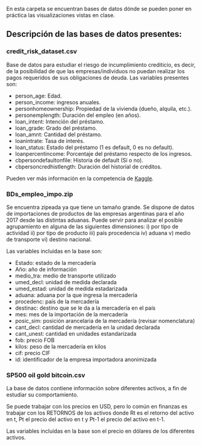 
En esta carpeta se encuentran bases de datos dónde se pueden poner en práctica las visualizaciones vistas en clase.

## Descripción de las bases de datos presentes:

### **credit_risk_dataset.csv**

Base de datos para estudiar el riesgo de incumplimiento crediticio, es decir, de la posibilidad de que las empresas/individuos no puedan realizar los pagos requeridos de sus obligaciones de deuda. 
Las variables presentes son:

- person_age: Edad.
- person_income: ingresos anuales.
- personhomeownership: Propiedad de la vivienda (dueño, alquila, etc.).
- personemplength: Duración del empleo (en años).
- loan_intent: Intención del préstamo.
- loan_grade: Grado del préstamo.
- loan_amnt: Cantidad del préstamo.
- loanintrate: Tasa de interés.
- loan_status: Estado del préstamo (1 es default, 0 es no default).
- loanpercentincome: Porcentaje del préstamo respecto de los ingresos.
- cbpersondefaultonfile: Historia de default (Sí o no).
- cbpersoncredhistlength: Duración del historial de créditos.  

Pueden ver más información en la competencia de [Kaggle](https://www.kaggle.com/datasets/laotse/credit-risk-dataset).

### **BDs_empleo_impo.zip**

Se encuentra zipeada ya que tiene un tamaño grande. Se dispone de datos de importaciones de productos de las empresas argentinas para el año 2017 desde las distintas aduanas. Puede servir para analizar el posible agrupamiento en alguna de las siguientes dimensiones: i) por tipo de actividad ii) por tipo de producto iii) país procedencia iv) aduana v) medio de transporte vi) destino nacional.

Las variables incluidas en la base son:
 
- Estado: estado de la mercadería
- Año: año de información 
- medio_tra: medio de transporte utilizado
- umed_decl: unidad de medida declarada
- umed_estad: unidad de medida estadarizada
- aduana: aduana por la que ingresa la mercadería
- procedenc: país de la mercadería
- destinac: destino que se le da a la mercadería en el país
- mes: mes de la importación de la mercadería
- posic_sim: posición arancelaria de la mercadería (revisar nomenclatura)
- cant_decl: cantidad de mercadería en la unidad declarada
- cant_unest: cantidad en unidades estandarizada
- fob: precio FOB
- kilos: peso de la mercadería en kilos
- cif: precio CIF
- id: identificador de la empresa importadora anonimizada
 

### **SP500 oil gold bitcoin.csv**

La base de datos contiene información sobre diferentes activos, a fin de estudiar su comportamiento.

Se puede trabajar con los precios en USD, pero lo común en finanzas es trabajar con los RETORNOS de los activos  donde Rt es el retorno del activo en t, Pt el precio del activo en t y Pt-1 el precio del activo en t-1.

Las variables incluidas en la base son el precio en dólares de los diferentes activos.